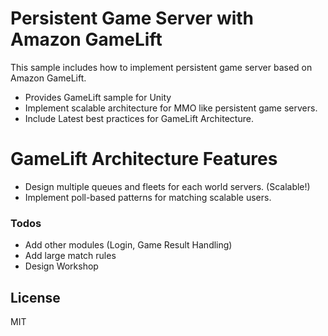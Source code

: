 # Persistent Game Server with Amazon GameLift

This sample includes how to implement persistent game server based on Amazon GameLift.

  - Provides GameLift sample for Unity
  - Implement scalable architecture for MMO like persistent game servers.
  - Include Latest best practices for GameLift Architecture.

# GameLift Architecture Features

  - Design multiple queues and fleets for each world servers. (Scalable!)
  - Implement poll-based patterns for matching scalable users.

### Todos

 - Add other modules (Login, Game Result Handling)
 - Add large match rules
 - Design Workshop

License
----
MIT
